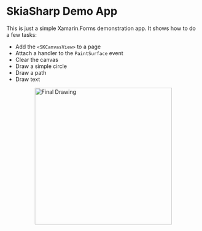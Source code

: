 # SkiaSharp Demo App

This is just a simple Xamarin.Forms demonstration app. It shows how to do 
a few tasks:

 * Add the `<SKCanvasView>` to a page
 * Attach a handler to the `PaintSurface` event
 * Clear the canvas
 * Draw a simple circle
 * Draw a path
 * Draw text


<img width="357" height="357" style="display:block;margin:0 auto;" alt="Final Drawing" 
     src="https://s3.amazonaws.com/blog.xamarin.com/wp-content/uploads/2017/01/26223214/circle-cross-text-cropped.png">
